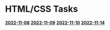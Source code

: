 # HTML/CSS Tasks
[**2022-11-08**](https://arnoldastumenas.github.io/Namu-darbai/blob/main/2022-11-08/Juoda.html) 
[**2022-11-09**](https://arnoldastumenas.github.io/Namu-darbai/blob/main/2022-11-09/Uzduotis.html) 
[**2022-11-10**](https://arnoldastumenas.github.io/Namu-darbai/blob/main/2022-11-10/text.html) 
[**2022-11-14**](https://arnoldastumenas.github.io/Namu-darbai/blob/main/2022-11-14/formos.html) 




 
